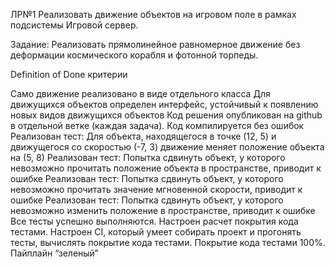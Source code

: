 ЛР№1 Реализовать движение объектов на игровом поле в рамках подсистемы Игровой сервер.

Задание:
Реализовать прямолинейное равномерное движение без деформации космического корабля и фотонной торпеды.

Definition of Done критерии

Само движение реализовано в виде отдельного класса
Для движущихся объектов определен интерфейс, устойчивый к появлению новых видов движущихся объектов
Код решения опубликован на github в отдельной ветке (каждая задача).
Код компилируется без ошибок
Реализован тест: Для объекта, находящегося в точке (12, 5) и движущегося со скоростью (-7, 3) движение меняет положение объекта на (5, 8)
Реализован тест: Попытка сдвинуть объект, у которого невозможно прочитать положение объекта в пространстве, приводит к ошибке
Реализован тест: Попытка сдвинуть объект, у которого невозможно прочитать значение мгновенной скорости, приводит к ошибке
Реализован тест: Попытка сдвинуть объект, у которого невозможно изменить положение в пространстве, приводит к ошибке
Все тесты успешно выполняются.
Настроен расчет покрытия кода тестами.
Настроен CI, который умеет собирать проект и прогонять тесты, вычислять покрытие кода тестами.
Покрытие кода тестами 100%.
Пайплайн “зеленый”

